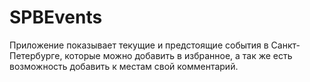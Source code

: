 # SPBEvents
Приложение показывает текущие и предстоящие события в Санкт-Петербурге, которые можно добавить в избранное,
а так же есть возможность добавить к местам свой комментарий.
